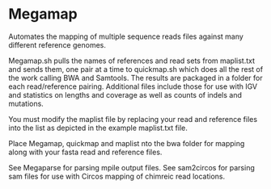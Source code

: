 # Megamap
Automates the mapping of multiple sequence reads files against many different reference genomes.

Megamap.sh pulls the names of references and read sets from maplist.txt and sends them, one pair at a time to quickmap.sh which does all the rest of the work calling BWA and Samtools.
The results are packaged in a folder for each read/reference pairing. Additional files include those for use with IGV and statistics on lengths and coverage as well as counts of indels and mutations.

You must modify the maplist file by replacing your read and reference files into the list as depicted in the example maplist.txt file.

Place Megamap, quickmap and maplist nto the bwa folder for mapping along with your fasta read and reference files.

See Megaparse for parsing mpile output files.
See sam2circos for parsing sam files for use with Circos mapping of chimreic read locations.
